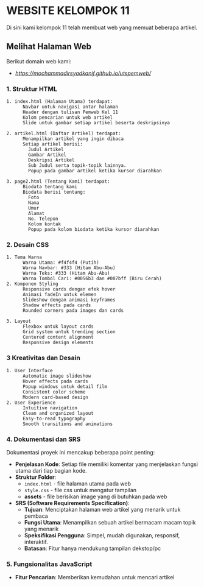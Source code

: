 # WEBSITE KELOMPOK 11
Di sini kami kelompok 11 telah membuat web yang memuat beberapa artikel.

## Melihat Halaman Web
Berikut domain web kami:
- *https://mochammadirsyadkanif.github.io/utspemweb/*
### 1. Struktur HTML

    1. index.html (Halaman Utama) terdapat:
          Navbar untuk navigasi antar halaman
          Header dengan tulisan Pemweb Kel 11
          Kolom pencarian untuk web artikel
          Slide untuk gambar setiap artikel beserta deskripsinya
          
    2. artikel.html (Daftar Artikel) terdapat:
          Menampilkan artikel yang ingin dibaca
          Setiap artikel berisi:
            Judul Artikel
            Gambar Artikel
            Deskripsi Artikel
            Sub Judul serta topik-topik lainnya.
            Popup pada gambar artikel ketika kursor diarahkan
            
    3. page2.html (Tentang Kami) terdapat:
          Biodata tentang kami
          Biodata berisi tentang:
            Foto
            Nama
            Umur
            Alamat
            No. Telepon
            Kolom kontak
            Popup pada kolom biodata ketika kursor diarahkan

### 2. Desain CSS

    1. Tema Warna
          Warna Utama: #f4f4f4 (Putih)
          Warna Navbar: #333 (Hitam Abu-Abu)
          Warna Teks: #333 (Hitam Abu-Abu)
          Warna Tombol Cari: #0056b3 dan #007bff (Biru Cerah)
    2. Komponen Styling
          Responsive cards dengan efek hover
          Animasi fadeIn untuk elemen
          Slideshow dengan animasi keyframes
          Shadow effects pada cards
          Rounded corners pada images dan cards

    3. Layout
          Flexbox untuk layout cards
          Grid system untuk trending section
          Centered content alignment
          Responsive design elements

### 3 Kreativitas dan Desain
    1. User Interface
          Automatic image slideshow
          Hover effects pada cards
          Popup windows untuk detail film
          Consistent color scheme
          Modern card-based design
    2. User Experience
          Intuitive navigation
          Clean and organized layout
          Easy-to-read typography
          Smooth transitions and animations
### 4. Dokumentasi dan SRS
Dokumentasi proyek ini mencakup beberapa point penting:

- **Penjelasan Kode**: Setiap file memiliki komentar yang menjelaskan fungsi utama dari tiap bagian kode.
- **Struktur Folder**:
    - `index.html` - file halaman utama pada web
    - `style.css` - file css untuk mengatur tampilan
    - **assets** - file berisikan image yang di butuhkan pada web
- **SRS (Software Requirements Specification)**:
    - **Tujuan**: Menciptakan halaman web artikel yang menarik untuk pembaca
    - **Fungsi Utama**: Menampilkan sebuah artikel bermacam macam topik yang menarik
    - **Speksifikasi Pengguna**: Simpel, mudah digunakan, responsif, interaktif.
    - **Batasan**: Fitur hanya mendukung tampilan dekstop/pc

### 5. Fungsionalitas JavaScript
- **Fitur Pencarian**: Memberikan kemudahan untuk mencari artikel
